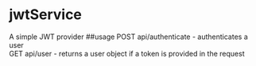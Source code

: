 # jwtService
A simple JWT provider
##usage
POST api/authenticate - authenticates a user <br>
GET api/user - returns a user object if a token is provided in the request